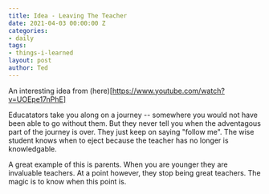 ```yaml
---
title: Idea - Leaving The Teacher
date: 2021-04-03 00:00:00 Z
categories:
- daily
tags:
- things-i-learned
layout: post
author: Ted
---
```


An interesting idea from (here)[https://www.youtube.com/watch?v=UOEpe17nPhE]

Educatators take you along on a journey -- somewhere you would not have been able to go without them. But they never tell you when the adventagous part of the journey is over. They just keep on saying "follow me". The wise student knows when to eject because the teacher has no longer is knowledgable.

A great example of this is parents. When you are younger they are invaluable teachers. At a point however, they stop being great teachers. The magic is to know when this point is. 
